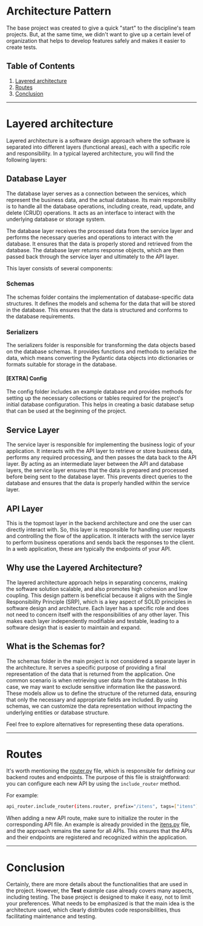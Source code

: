 # Architecture Pattern

The base project was created to give a quick "start" to the discipline's team projects. But, at the same time, we didn't want to give up a certain level of organization that helps to develop features safely and makes it easier to create tests.

## Table of Contents

1. [Layered architecture](#layered-architecture)
2. [Routes](#routes)
3. [Conclusion](#conclusion)

---

# Layered architecture

Layered architecture is a software design approach where the software is separated into different layers (functional areas), each with a specific role and responsibility. In a typical layered architecture, you will find the following layers:


## Database Layer

The database layer serves as a connection between the services, which represent the business data, and the actual database. Its main responsibility is to handle all the database operations, including create, read, update, and delete (CRUD) operations. It acts as an interface to interact with the underlying database or storage system.

The database layer receives the processed data from the service layer and performs the necessary queries and operations to interact with the database. It ensures that the data is properly stored and retrieved from the database. The database layer returns response objects, which are then passed back through the service layer and ultimately to the API layer.


This layer consists of several components:

### Schemas

The schemas folder contains the implementation of database-specific data structures. It defines the models and schema for the data that will be stored in the database. This ensures that the data is structured and conforms to the database requirements.

### Serializers

The serializers folder is responsible for transforming the data objects based on the database schemas. It provides functions and methods to serialize the data, which means converting the Pydantic data objects into dictionaries or formats suitable for storage in the database.

#### [EXTRA] Config

The config folder includes an example database and provides methods for setting up the necessary collections or tables required for the project's initial database configuration. This helps in creating a basic database setup that can be used at the beginning of the project.

## Service Layer

The service layer is responsible for implementing the business logic of your application. It interacts with the API layer to retrieve or store business data, performs any required processing, and then passes the data back to the API layer. By acting as an intermediate layer between the API and database layers, the service layer ensures that the data is prepared and processed before being sent to the database layer. This prevents direct queries to the database and ensures that the data is properly handled within the service layer.

## API Layer

This is the topmost layer in the backend architecture and one the user can directly interact with. So, this layer is responsible for handling user requests and controlling the flow of the application. It interacts with the service layer to perform business operations and sends back the responses to the client. In a web application, these are typically the endpoints of your API.


## Why use the Layered Architecture?

The layered architecture approach helps in separating concerns, making the software solution scalable, and also promotes high cohesion and low coupling. This design pattern is beneficial because it aligns with the Single Responsibility Principle (SRP), which is a key aspect of SOLID principles in software design and architecture. Each layer has a specific role and does not need to concern itself with the responsibilities of any other layer. This makes each layer independently modifiable and testable, leading to a software design that is easier to maintain and expand.

## What is the Schemas for?

The schemas folder in the main project is not considered a separate layer in the architecture. It serves a specific purpose of providing a final representation of the data that is returned from the application. One common scenario is when retrieving user data from the database. In this case, we may want to exclude sensitive information like the password. These models allow us to define the structure of the returned data, ensuring that only the necessary and appropriate fields are included. By using schemas, we can customize the data representation without impacting the underlying entities or database structure.

Feel free to explore alternatives for representing these data operations.

---

# Routes

It's worth mentioning the [router.py](../src/api/router.py) file, which is responsible for defining our backend routes and endpoints. The purpose of this file is straightforward: you can configure each new API by using the ```include_router``` method.

For example:
```sh
api_router.include_router(itens.router, prefix="/itens", tags=["itens"])

```
When adding a new API route, make sure to initialize the router in the corresponding API file. An example is already provided in the [itens.py](../src/api/itens.py)  file, and the approach remains the same for all APIs. This ensures that the APIs and their endpoints are registered and recognized within the application.

---

# Conclusion

Certainly, there are more details about the functionalities that are used in the project. However, the **Test** example case already covers many aspects, including testing. The base project is designed to make it easy, not to limit your preferences. What needs to be emphasized is that the main idea is the architecture used, which clearly distributes code responsibilities, thus facilitating maintenance and testing.
